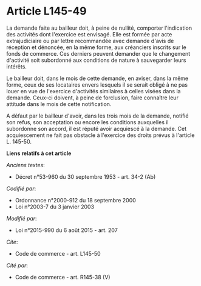 # Article L145-49

La demande faite au bailleur doit, à peine de nullité, comporter l'indication des activités dont l'exercice est envisagé.
Elle est formée par acte extrajudiciaire ou par lettre recommandée avec demande d'avis de réception et dénoncée, en la même
forme, aux créanciers inscrits sur le fonds de commerce. Ces derniers peuvent demander que le changement d'activité soit
subordonné aux conditions de nature à sauvegarder leurs intérêts. 

Le bailleur doit, dans le mois de cette demande, en aviser, dans la même forme, ceux de ses locataires envers lesquels il se
serait obligé à ne pas louer en vue de l'exercice d'activités similaires à celles visées dans la demande. Ceux-ci doivent, à
peine de forclusion, faire connaître leur attitude dans le mois de cette notification. 

A défaut par le bailleur d'avoir, dans les trois mois de la demande, notifié son refus, son acceptation ou encore les
conditions auxquelles il subordonne son accord, il est réputé avoir acquiescé à la demande. Cet acquiescement ne fait pas
obstacle à l'exercice des droits prévus à l'article L. 145-50.

**Liens relatifs à cet article**

_Anciens textes_:

  - Décret n°53-960 du 30 septembre 1953 - art. 34-2 (Ab)

_Codifié par_:

  - Ordonnance n°2000-912 du 18 septembre 2000
  - Loi n°2003-7 du 3 janvier 2003

_Modifié par_:

  - Loi n°2015-990 du 6 août 2015 - art. 207

_Cite_:

  - Code de commerce - art. L145-50

_Cité par_:

  - Code de commerce - art. R145-38 (V)
